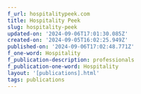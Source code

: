 ```yaml
---
f_url: hospitalitypeek.com
title: Hospitality Peek
slug: hospitality-peek
updated-on: '2024-09-06T17:01:30.085Z'
created-on: '2024-09-05T16:02:25.949Z'
published-on: '2024-09-06T17:02:48.771Z'
f_one-word: Hospitality
f_publication-description: professionals
f_publication-one-word: Hospitality
layout: '[publications].html'
tags: publications
---
```



